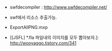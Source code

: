 * swfdecompiler : http://www.swfdecompiler.net/
 - swf에서 리소스 추출가능.

* ExportAllPNG.mxp
 - [[JSFL] *.fla 파일내의 이미지를 모두 뽑아보자.]: http://wooyaggo.tistory.com/341
